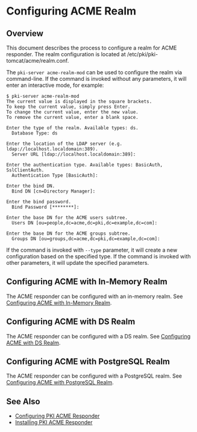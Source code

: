 Configuring ACME Realm
======================

## Overview

This document describes the process to configure a realm for ACME responder.
The realm configuration is located at /etc/pki/pki-tomcat/acme/realm.conf.

The `pki-server acme-realm-mod` can be used to configure the realm via command-line.
If the command is invoked without any parameters, it will enter an interactive mode, for example:

```
$ pki-server acme-realm-mod
The current value is displayed in the square brackets.
To keep the current value, simply press Enter.
To change the current value, enter the new value.
To remove the current value, enter a blank space.

Enter the type of the realm. Available types: ds.
  Database Type: ds

Enter the location of the LDAP server (e.g. ldap://localhost.localdomain:389).
  Server URL [ldap://localhost.localdomain:389]:

Enter the authentication type. Available types: BasicAuth, SslClientAuth.
  Authentication Type [BasicAuth]:

Enter the bind DN.
  Bind DN [cn=Directory Manager]:

Enter the bind password.
  Bind Password [********]:

Enter the base DN for the ACME users subtree.
  Users DN [ou=people,dc=acme,dc=pki,dc=example,dc=com]:

Enter the base DN for the ACME groups subtree.
  Groups DN [ou=groups,dc=acme,dc=pki,dc=example,dc=com]:
```

If the command is invoked with `--type` parameter, it will create a new configuration based on the specified type.
If the command is invoked with other parameters, it will update the specified parameters.

## Configuring ACME with In-Memory Realm

The ACME responder can be configured with an in-memory realm.
See [Configuring ACME with In-Memory Realm](Configuring-ACME-with-InMemory-Realm.adoc).

## Configuring ACME with DS Realm

The ACME responder can be configured with a DS realm.
See [Configuring ACME with DS Realm](Configuring-ACME-with-DS-Realm.adoc).

## Configuring ACME with PostgreSQL Realm

The ACME responder can be configured with a PostgreSQL realm.
See [Configuring ACME with PostgreSQL Realm](Configuring-ACME-with-PostgreSQL-Realm.adoc).

## See Also

* [Configuring PKI ACME Responder](https://www.dogtagpki.org/wiki/Configuring_PKI_ACME_Responder)
* [Installing PKI ACME Responder](Installing_PKI_ACME_Responder.md)
